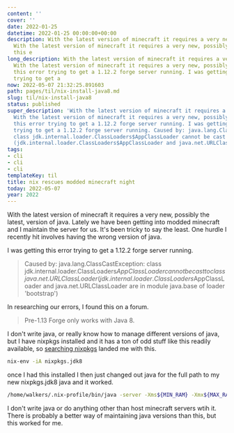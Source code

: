 ```yaml
---
content: ''
cover: ''
date: 2022-01-25
datetime: 2022-01-25 00:00:00+00:00
description: With the latest version of minecraft it requires a very new, possibly
  With the latest version of minecraft it requires a very new, possibly I was getting
  this e
long_description: With the latest version of minecraft it requires a very new, possibly
  With the latest version of minecraft it requires a very new, possibly I was getting
  this error trying to get a 1.12.2 forge server running. I was getting this error
  trying to get a
now: 2022-05-07 21:32:25.891603
path: pages/til/nix-install-java8.md
slug: til/nix-install-java8
status: published
super_description: 'With the latest version of minecraft it requires a very new, possibly
  With the latest version of minecraft it requires a very new, possibly I was getting
  this error trying to get a 1.12.2 forge server running. I was getting this error
  trying to get a 1.12.2 forge server running. Caused by: java.lang.ClassCastException:
  class jdk.internal.loader.ClassLoaders$AppClassLoader cannot be cast to class java.net.URLClassLoader
  (jdk.internal.loader.ClassLoaders$AppClassLoader and java.net.URLClassLoader '
tags:
- cli
- cli
- cli
templateKey: til
title: nix rescues modded minecraft night
today: 2022-05-07
year: 2022
---
```


With the latest version of minecraft it requires a very new, possibly
the latest, version of java.  Lately we have been getting into modded
minecraft and I maintain the server for us.  It's been tricky to say the
least.  One hurdle I recently hit involves having the wrong version of
java.

I was getting this error trying to get a 1.12.2 forge server running.

> Caused by: java.lang.ClassCastException: class jdk.internal.loader.ClassLoaders$AppClassLoader cannot be cast to class java.net.URLClassLoader (jdk.internal.loader.ClassLoaders$AppClassLoader and java.net.URLClassLoader are in module java.base of loader 'bootstrap')

In researching our errors, I found this on a forum.

> Pre-1.13 Forge only works with Java 8.

I don't write java, or really know how to manage different versions of
java, but I have nixpkgs installed and it has a ton of odd stuff like
this readily available, so
[searching nixpkgs](https://search.nixos.org/packages?channel=21.05&show=jdk8&from=0&size=50&sort=relevance&type=packages&query=java+8)
landed me with this.

``` bash
nix-env -iA nixpkgs.jdk8
```

once I had this installed I then just changed out java for the full path
to my new nixpkgs.jdk8 java and it worked.

``` bash
/home/walkers/.nix-profile/bin/java -server -Xms${MIN_RAM} -Xmx${MAX_RAM} ${JAVA_PARAMETERS} -jar ${SERVER_JAR} nogui
```

I don't write java or do anything other than host minecraft servers wtih
it.  There is probably a better way of maintaining java versions than
this, but this worked for me.